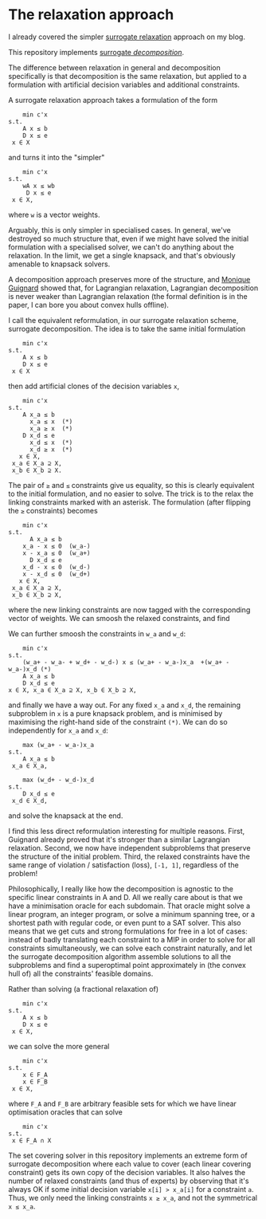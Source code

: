 The relaxation approach
=======================

I already covered the simpler [surrogate relaxation](https://pvk.ca/Blog/2019/04/23/fractional-set-covering-with-experts/)
approach on my blog.

This repository implements [surrogate *decomposition*](https://www.authorea.com/users/2541/articles/324048-no-regret-surrogate-decomposition?access_token=7PRDD1XaWLjc8wglr1_PLg).

The difference between relaxation in general and decomposition
specifically is that decomposition is the same relaxation, but applied
to a formulation with artificial decision variables and additional
constraints.

A surrogate relaxation approach takes a formulation of the form

        min c'x
    s.t.
        A x ≤ b
        D x ≤ e
     x ∈ X

and turns it into the "simpler"

        min c'x
    s.t.
        wA x ≤ wb
         D x ≤ e
     x ∈ X,

where `w` is a vector weights.

Arguably, this is only simpler in specialised cases.  In general,
we've destroyed so much structure that, even if we might have solved
the initial formulation with a specialised solver, we can't do
anything about the relaxation.  In the limit, we get a single
knapsack, and that's obviously amenable to knapsack solvers.

A decomposition approach preserves more of the structure, and [Monique
Guignard](https://link.springer.com/article/10.1007/BF02592954) showed
that, for Lagrangian relaxation, Lagrangian decomposition is never
weaker than Lagrangian relaxation (the formal definition is in the
paper, I can bore you about convex hulls offline).

I call the equivalent reformulation, in our surrogate relaxation
scheme, surrogate decomposition.  The idea is to take the same initial
formulation

        min c'x
    s.t.
        A x ≤ b
        D x ≤ e
     x ∈ X

then add artificial clones of the decision variables `x`,

        min c'x
    s.t.
        A x_a ≤ b
          x_a ≤ x  (*)
          x_a ≥ x  (*)
        D x_d ≤ e
          x_d ≤ x  (*)
          x_d ≥ x  (*)
       x ∈ X,
     x_a ∈ X_a ⊇ X,
     x_b ∈ X_b ⊇ X.

The pair of `≥` and `≤` constraints give us equality, so this is
clearly equivalent to the initial formulation, and no easier to solve.
The trick is to the relax the linking constraints marked with an
asterisk.  The formulation (after flipping the `≥` constraints)
becomes

        min c'x
    s.t.
          A x_a ≤ b
        x_a - x ≤ 0  (w_a-)
        x - x_a ≤ 0  (w_a+)
          D x_d ≤ e
        x_d - x ≤ 0  (w_d-)
        x - x_d ≤ 0  (w_d+)
       x ∈ X,
     x_a ∈ X_a ⊇ X,
     x_b ∈ X_b ⊇ X,

where the new linking constraints are now tagged with the
corresponding vector of weights.  We can smoosh the relaxed
constraints, and find

We can further smoosh the constraints in `w_a` and `w_d`:


        min c'x
    s.t.
        (w_a+ - w_a- + w_d+ - w_d-) x ≤ (w_a+ - w_a-)x_a  +(w_a+ - w_a-)x_d (*)
        A x_a ≤ b
        D x_d ≤ e
    x ∈ X, x_a ∈ X_a ⊇ X, x_b ∈ X_b ⊇ X,

and finally we have a way out.  For any fixed `x_a` and `x_d`, the
remaining subproblem in `x` is a pure knapsack problem, and is
minimised by maximising the right-hand side of the constraint `(*)`.
We can do so independently for `x_a` and `x_d`:

        max (w_a+ - w_a-)x_a
    s.t.
        A x_a ≤ b
     x_a ∈ X_a,

        max (w_d+ - w_d-)x_d
    s.t.
        D x_d ≤ e
     x_d ∈ X_d,

and solve the knapsack at the end.

I find this less direct reformulation interesting for multiple
reasons.  First, Guignard already proved that it's stronger than a
similar Lagrangian relaxation.  Second, we now have independent
subproblems that preserve the structure of the initial problem.
Third, the relaxed constraints have the same range of violation /
satisfaction (loss), `[-1, 1]`, regardless of the problem!

Philosophically, I really like how the decomposition is agnostic to
the specific linear constraints in A and D.  All we really care about
is that we have a minimisation oracle for each subdomain.  That oracle
might solve a linear program, an integer program, or solve a minimum
spanning tree, or a shortest path with regular code, or even punt to a
SAT solver.  This also means that we get cuts and strong formulations
for free in a lot of cases: instead of badly translating each
constraint to a MIP in order to solve for all constraints
simultaneously, we can solve each constraint naturally, and let the
surrogate decomposition algorithm assemble solutions to all the
subproblems and find a superoptimal point approximately in (the convex
hull of) all the constraints' feasible domains.

Rather than solving (a fractional relaxation of)

        min c'x
    s.t.
        A x ≤ b
        D x ≤ e
     x ∈ X,

we can solve the more general

        min c'x
    s.t.
        x ∈ F_A
        x ∈ F_B
     x ∈ X,

where `F_A` and `F_B` are arbitrary feasible sets for which we have
linear optimisation oracles that can solve

        min c'x
    s.t.
     x ∈ F_A ∩ X

The set covering solver in this repository implements an extreme form
of surrogate decomposition where each value to cover (each linear
covering constraint) gets its own copy of the decision variables.  It
also halves the number of relaxed constraints (and thus of experts) by
observing that it's always OK if some initial decision variable 
`x[i] > x_a[i]` for a constraint `a`.  Thus, we only need the
linking constraints `x ≥ x_a`, and not the symmetrical `x ≤ x_a`.

